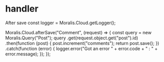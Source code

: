 # handler
After save
const logger = Moralis.Cloud.getLogger();

Moralis.Cloud.afterSave("Comment", (request) => {
  const query = new Moralis.Query("Post");
  query
    .get(request.object.get("post").id)
    .then(function (post) {
      post.increment("comments");
      return post.save();
    })
    .catch(function (error) {
      logger.error("Got an error " + error.code + " : " + error.message);
    });
});
